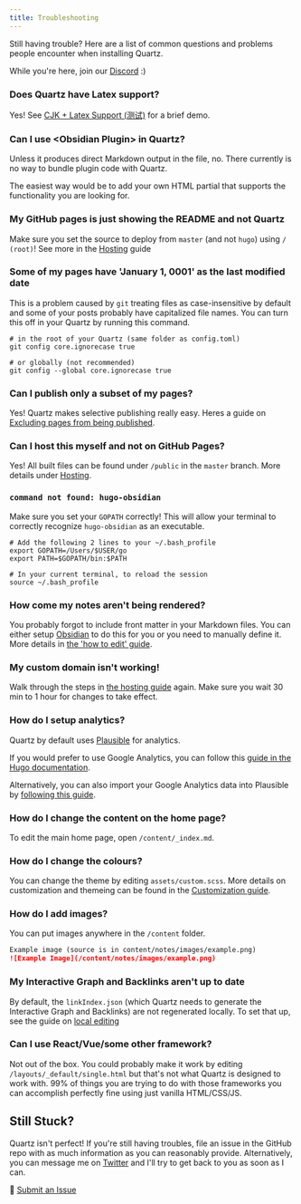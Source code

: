 ```yaml
---
title: Troubleshooting
---
```


Still having trouble? Here are a list of common questions and problems people encounter when installing Quartz.

While you're here, join our [Discord](https://discord.gg/cRFFHYye7t) :)

### Does Quartz have Latex support?

Yes! See [CJK + Latex Support (测试)](CJK%20+%20Latex%20Support%20(测试).md) for a brief demo.

### Can I use \<Obsidian Plugin\> in Quartz?

Unless it produces direct Markdown output in the file, no. There currently is no way to bundle plugin code with Quartz.

The easiest way would be to add your own HTML partial that supports the functionality you are looking for.

### My GitHub pages is just showing the README and not Quartz

Make sure you set the source to deploy from `master` (and not `hugo`) using `/ (root)`! See more in the [Hosting](Hosting.md) guide

### Some of my pages have 'January 1, 0001' as the last modified date

This is a problem caused by `git` treating files as case-insensitive by default and some of your posts probably have capitalized file names. You can turn this off in your Quartz by running this command.

````shell
# in the root of your Quartz (same folder as config.toml)
git config core.ignorecase true

# or globally (not recommended)
git config --global core.ignorecase true
````

### Can I publish only a subset of my pages?

Yes! Quartz makes selective publishing really easy. Heres a guide on [Excluding pages from being published](Ignore%20notes.md).

### Can I host this myself and not on GitHub Pages?

Yes! All built files can be found under `/public` in the `master` branch. More details under [Hosting](Hosting.md).

### `command not found: hugo-obsidian`

Make sure you set your `GOPATH` correctly! This will allow your terminal to correctly recognize `hugo-obsidian` as an executable.

````shell
# Add the following 2 lines to your ~/.bash_profile
export GOPATH=/Users/$USER/go
export PATH=$GOPATH/bin:$PATH

# In your current terminal, to reload the session
source ~/.bash_profile
````

### How come my notes aren't being rendered?

You probably forgot to include front matter in your Markdown files. You can either setup [Obsidian](Obsidian.md) to do this for you or you need to manually define it. More details in [the 'how to edit' guide](editing.md).

### My custom domain isn't working!

Walk through the steps in [the hosting guide](Hosting.md) again. Make sure you wait 30 min to 1 hour for changes to take effect.

### How do I setup analytics?

Quartz by default uses [Plausible](https://plausible.io/) for analytics. 

If you would prefer to use Google Analytics, you can follow this [guide in the Hugo documentation](https://gohugo.io/templates/internal/#google-analytics). 

Alternatively, you can also import your Google Analytics data into Plausible by [following this guide](https://plausible.io/docs/google-analytics-import).

### How do I change the content on the home page?

To edit the main home page, open `/content/_index.md`.

### How do I change the colours?

You can change the theme by editing `assets/custom.scss`. More details on customization and themeing can be found in the [Customization guide](Config.md).

### How do I add images?

You can put images anywhere in the `/content` folder.

````markdown
Example image (source is in content/notes/images/example.png)
![Example Image](/content/notes/images/example.png)
````

### My Interactive Graph and Backlinks aren't up to date

By default, the `linkIndex.json` (which Quartz needs to generate the Interactive Graph and Backlinks) are not regenerated locally. To set that up, see the guide on [local editing](editing.md)

### Can I use React/Vue/some other framework?

Not out of the box. You could probably make it work by editing `/layouts/_default/single.html` but that's not what Quartz is designed to work with. 99% of things you are trying to do with those frameworks you can accomplish perfectly fine using just vanilla HTML/CSS/JS.

## Still Stuck?

Quartz isn't perfect! If you're still having troubles, file an issue in the GitHub repo with as much information as you can reasonably provide. Alternatively, you can message me on [Twitter](https://twitter.com/_jzhao) and I'll try to get back to you as soon as I can.

🐛 [Submit an Issue](https://github.com/jackyzha0/quartz/issues)

